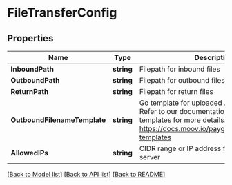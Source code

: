 # FileTransferConfig

## Properties

Name | Type | Description | Notes
------------ | ------------- | ------------- | -------------
**InboundPath** | **string** | Filepath for inbound files | [optional] 
**OutboundPath** | **string** | Filepath for outbound files | [optional] 
**ReturnPath** | **string** | Filepath for return files | [optional] 
**OutboundFilenameTemplate** | **string** | Go template for uploaded ACH filenames. Refer to our documentation on filename templates for more details. https://docs.moov.io/paygate/ach/#filename-templates  | [optional] 
**AllowedIPs** | **string** | CIDR range or IP address for allowed remote server | [optional] 

[[Back to Model list]](../README.md#documentation-for-models) [[Back to API list]](../README.md#documentation-for-api-endpoints) [[Back to README]](../README.md)


